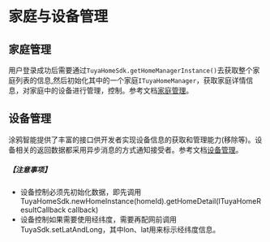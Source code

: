 # 家庭与设备管理



## 家庭管理

用户登录成功后需要通过`TuyaHomeSdk.getHomeManagerInstance()`去获取整个家庭列表的信息,然后初始化其中的一个家庭`ITuyaHomeManager`，获取家庭详情信息，对家庭中的设备进行管理，控制。参考文档[家庭管理](https://tuyainc.github.io/tuyasmart_home_android_sdk_doc/zh-hans/resource/HomeManager.html)。



## 设备管理

涂鸦智能提供了丰富的接口供开发者实现设备信息的获取和管理能力(移除等)。设备相关的返回数据都采用异步消息的方式通知接受者。参考文档[设备管理](https://tuyainc.github.io/tuyasmart_home_android_sdk_doc/zh-hans/resource/Device_standard.html)。

#####  【注意事项】

- 设备控制必须先初始化数据，即先调用TuyaHomeSdk.newHomeInstance(homeId).getHomeDetail(ITuyaHomeResultCallback callback)
- 设备控制如果需要使用经纬度，需要再配网前调用TuyaSdk.setLatAndLong，其中lon、lat用来标示经纬度信息。

